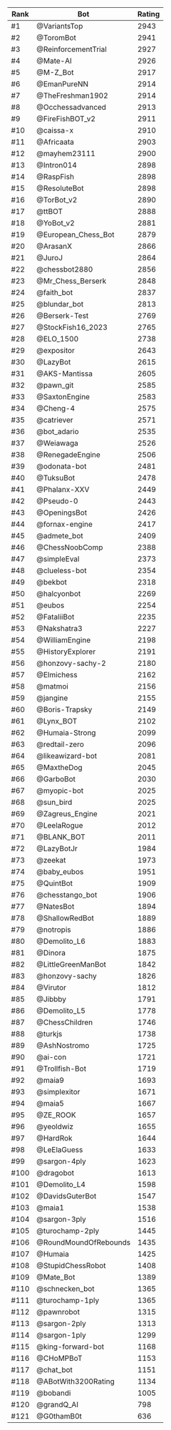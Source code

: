 Rank|Bot|Rating
---|---|---
#1|@VariantsTop|2943
#2|@ToromBot|2941
#3|@ReinforcementTrial|2927
#4|@Mate-AI|2926
#5|@M-Z_Bot|2917
#6|@EmanPureNN|2914
#7|@TheFreshman1902|2914
#8|@Occhessadvanced|2913
#9|@FireFishBOT_v2|2911
#10|@caissa-x|2910
#11|@Africaata|2903
#12|@mayhem23111|2900
#13|@Intron014|2898
#14|@RaspFish|2898
#15|@ResoluteBot|2898
#16|@TorBot_v2|2890
#17|@ttBOT|2888
#18|@YoBot_v2|2881
#19|@European_Chess_Bot|2879
#20|@ArasanX|2866
#21|@JuroJ|2864
#22|@chessbot2880|2856
#23|@Mr_Chess_Berserk|2848
#24|@faith_bot|2837
#25|@blundar_bot|2813
#26|@Berserk-Test|2769
#27|@StockFish16_2023|2765
#28|@ELO_1500|2738
#29|@expositor|2643
#30|@LazyBot|2615
#31|@AKS-Mantissa|2605
#32|@pawn_git|2585
#33|@SaxtonEngine|2583
#34|@Cheng-4|2575
#35|@catriever|2571
#36|@bot_adario|2535
#37|@Weiawaga|2526
#38|@RenegadeEngine|2506
#39|@odonata-bot|2481
#40|@TuksuBot|2478
#41|@Phalanx-XXV|2449
#42|@Pseudo-0|2443
#43|@OpeningsBot|2426
#44|@fornax-engine|2417
#45|@admete_bot|2409
#46|@ChessNoobComp|2388
#47|@simpleEval|2373
#48|@clueless-bot|2354
#49|@bekbot|2318
#50|@halcyonbot|2269
#51|@eubos|2254
#52|@FataliiBot|2235
#53|@Nakshatra3|2227
#54|@WilliamEngine|2198
#55|@HistoryExplorer|2191
#56|@honzovy-sachy-2|2180
#57|@Elmichess|2162
#58|@matmoi|2156
#59|@jangine|2155
#60|@Boris-Trapsky|2149
#61|@Lynx_BOT|2102
#62|@Humaia-Strong|2099
#63|@redtail-zero|2096
#64|@likeawizard-bot|2081
#65|@MaxtheDog|2045
#66|@GarboBot|2030
#67|@myopic-bot|2025
#68|@sun_bird|2025
#69|@Zagreus_Engine|2021
#70|@LeelaRogue|2012
#71|@BLANK_BOT|2011
#72|@LazyBotJr|1984
#73|@zeekat|1973
#74|@baby_eubos|1951
#75|@QuintBot|1909
#76|@chesstango_bot|1906
#77|@NatesBot|1894
#78|@ShallowRedBot|1889
#79|@notropis|1886
#80|@Demolito_L6|1883
#81|@Dinora|1875
#82|@LittleGreenManBot|1842
#83|@honzovy-sachy|1826
#84|@Virutor|1812
#85|@Jibbby|1791
#86|@Demolito_L5|1778
#87|@ChessChildren|1746
#88|@turkjs|1738
#89|@AshNostromo|1725
#90|@ai-con|1721
#91|@Trollfish-Bot|1719
#92|@maia9|1693
#93|@simplexitor|1671
#94|@maia5|1667
#95|@ZE_ROOK|1657
#96|@yeoldwiz|1655
#97|@HardRok|1644
#98|@LeElaGuess|1633
#99|@sargon-4ply|1623
#100|@dragobot|1613
#101|@Demolito_L4|1598
#102|@DavidsGuterBot|1547
#103|@maia1|1538
#104|@sargon-3ply|1516
#105|@turochamp-2ply|1445
#106|@RoundMoundOfRebounds|1435
#107|@Humaia|1425
#108|@StupidChessRobot|1408
#109|@Mate_Bot|1389
#110|@schnecken_bot|1365
#111|@turochamp-1ply|1365
#112|@pawnrobot|1315
#113|@sargon-2ply|1313
#114|@sargon-1ply|1299
#115|@king-forward-bot|1168
#116|@CHoMPBoT|1153
#117|@chat_bot|1151
#118|@ABotWith3200Rating|1134
#119|@bobandi|1005
#120|@grandQ_AI|798
#121|@G0thamB0t|636
